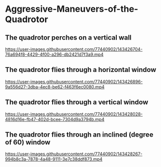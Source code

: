 # Aggressive-Maneuvers-of-the-Quadrotor

## The quadrotor perches on a vertical wall
https://user-images.githubusercontent.com/77440902/143426704-76a694f8-4429-4f00-a296-db2421d7f3a9.mp4

## The quadrotor flies through a horizontal window
https://user-images.githubusercontent.com/77440902/143426896-9a556d27-3dba-4ec8-be62-f463f6ec0080.mp4

## The quadrotor flies through a vertical window
https://user-images.githubusercontent.com/77440902/143428028-4816d16e-fb47-402d-bcee-7304d9a3794b.mp4

## The quadrotor flies through an inclined (degree of 60) window
https://user-images.githubusercontent.com/77440902/143428267-994b8c3a-7878-4a48-9111-3e7c38ddf873.mp4

